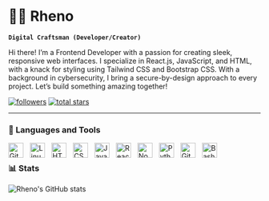 
# 🏄‍♂️ Rheno

**`Digital Craftsman (Developer/Creator)`**

Hi there! I’m a Frontend Developer with a passion for creating sleek, responsive web interfaces. I specialize in React.js, JavaScript, and HTML, with a knack for styling using Tailwind CSS and Bootstrap CSS. With a background in cybersecurity, I bring a secure-by-design approach to every project. Let’s build something amazing together!

   <p align="left">
      <a href="https://github.com/Rheno001?tab=followers">
         <img alt="followers" title="Follow me on Github" src="https://custom-icon-badges.demolab.com/github/followers/Rheno001?color=236ad3&labelColor=1155ba&style=for-the-badge&logo=person-add&label=Follow&logoColor=white"/></a>
      <a href="https://github.com/Rheno001?tab=repositories&sort=stargazers">
         <img alt="total stars" title="Total stars on GitHub" src="https://custom-icon-badges.demolab.com/github/stars/Rheno001?color=55960c&style=for-the-badge&labelColor=488207&logo=star"/></a>
   </p>

---

### 🧰 Languages and Tools
<img align="left" alt="Git" width="30px" style="padding-right:10px;" src="https://cdn.jsdelivr.net/gh/devicons/devicon/icons/git/git-original.svg" />
<img align="left" alt="Linux" width="30px" style="padding-right:10px;" src="https://cdn.jsdelivr.net/gh/devicons/devicon/icons/linux/linux-original.svg" />
<img align="left" alt="HTML" width="30px" style="padding-right:10px;" src="https://cdn.jsdelivr.net/gh/devicons/devicon/icons/html5/html5-plain.svg" />
<img align="left" alt="CSS" width="30px" style="padding-right:10px;" src="https://cdn.jsdelivr.net/gh/devicons/devicon/icons/css3/css3-plain.svg" />
<img align="left" alt="JavaScript" width="30px" style="padding-right:10px;" src="https://cdn.jsdelivr.net/gh/devicons/devicon/icons/javascript/javascript-plain.svg" />
<img align="left" alt="React" width="30px" style="padding-right:10px;" src="https://cdn.jsdelivr.net/gh/devicons/devicon/icons/react/react-original.svg" />
<img align="left" alt="NodeJS" width="30px" style="padding-right:10px;" src="https://cdn.jsdelivr.net/gh/devicons/devicon/icons/nodejs/nodejs-original.svg" />
<img align="left" alt="Python" width="30px" style="padding-right:10px;" src="https://cdn.jsdelivr.net/gh/devicons/devicon/icons/python/python-plain.svg" />
<img align="left" alt="GitHub" width="30px" style="padding-right:10px;" src="https://cdn.jsdelivr.net/gh/devicons/devicon/icons/github/github-original.svg" />
<img align="left" alt="Bash" width="30px" style="padding-right:10px;" src="https://cdn.jsdelivr.net/gh/devicons/devicon/icons/bash/bash-original.svg" />
<br />

### 📊 Stats

![Rheno's GitHub stats](https://github-readme-stats.vercel.app/api?username=Rheno001&show_icons=true&theme=gruvbox)

<!-- ![GitHub Streak](https://streak-stats.demolab.com?user=Rheno001&theme=gruvbox&border_radius=4.5) -->

